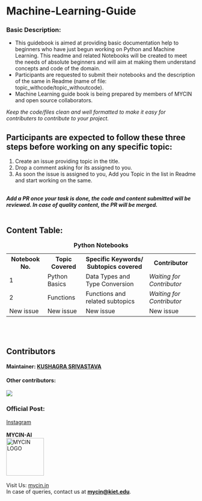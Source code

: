 # Machine-Learning-Guide

### Basic Description: 
<ul>

<li>This guidebook is aimed at providing basic documentation help to beginners who have just begun working on Python and Machine Learning. This readme and related Notebooks will be created to meet the needs of absolute beginners and will aim at making them understand concepts and code of the domain.</li>

<li>Participants are requested to submit their notebooks and the description of the same in Readme (name of file: topic_withcode/topic_withoutcode).</li>

<li>Machine Learning guide book is being prepared by members of MYCIN and open source collaborators.</li>

</ul>
<i>Keep the code/files clean and well formatted to make it easy for contributers to contribute to your project.</i>
<br>


## Participants are expected to follow these three steps before working on any specific topic:
<ol>
<li>Create an issue providing topic in the title.</li>
<li>Drop a comment asking for its assigned to you.</li>
<li>As soon the issue is assigned to you, Add you Topic in the list in Readme and start working on the same.</li></ol>
<br>
<i><b>Add a PR once your task is done, the code and content submitted will be reviewed. In case of quality content, the PR will be merged.</i></b>
<br><br>

## Content Table:

<table>
<caption align="top"><b>Python Notebooks</b></caption>
<tr>
<th>Notebook No. </th>
<th> Topic Covered </th>
<th> Specific Keywords/ Subtopics covered </th>
<th> Contributor </th>
</tr>

<tr>
<td>1</td>
<td> Python Basics
<td>Data Types and Type Conversion
<td><i>Waiting for Contributor</i></td>
</tr>

<tr>
<td>2</td>
<td> Functions
<td> Functions and related subtopics
<td><i>Waiting for Contributor</i></td>
</tr>

<tr>
<td>New issue</td>
<td>New issue</td>
<td>New issue</td>
<td>New issue</td>
</tr>

</table>

<br><br>

## Contributors
#### Maintainer: <a href="github.com/kushagrathisside"><b>KUSHAGRA SRIVASTAVA</b></a>
#### Other contributors:
<a href="https://github.com/MYCIN-AI-Club/ML-Guide/graphs/contributors">
  <img src="https://contrib.rocks/image?repo=MYCIN-AI-Club/ML-Guide" />
</a>

### Official Post: 
<a href="https://www.instagram.com/p/CjLOr09plx9/?utm_source=ig_web_copy_link">Instagram</a>
<br><br>
<b> MYCIN-AI</b>
<br><a href="mycin.in">
<img src="https://user-images.githubusercontent.com/76547274/193342819-bc84f078-d7cb-4f99-aeb1-05867a7bdce3.jpg" alt="MYCIN LOGO" height="100dp" breath="100dp"></a>
<br><br>
Visit Us: <a href="mycin.in">mycin.in</a>
<br>In case of queries, contact us at <b><a href="mailto:mycin@kiet.edu">mycin@kiet.edu</a></b>.
